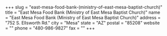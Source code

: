 +++
slug = "east-mesa-food-bank-(ministry-of-east-mesa-baptist-church)"
title = "East Mesa Food Bank (Ministry of East Mesa Baptist Church)"
name = "East Mesa Food Bank (Ministry of East Mesa Baptist Church)"
address = "752 S. Ellsworth Rd."
city = "Mesa"
state = "AZ"
postal = "85208"
website = ""
phone = "480-986-9827"
fax = ""
+++
